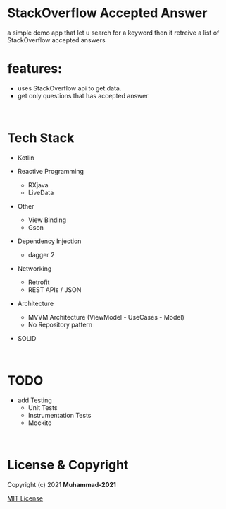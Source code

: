 # StackOverflow Accepted Answer
a simple demo app that let u search for a keyword then it retreive a list of StackOverflow accepted answers

# features:
- uses StackOverflow api to get data.
- get only questions that has accepted answer

<br />

<!--
# Screenshots:

<br />

<p float="left">
  <img src="screenshots/1.png" width="30%" />
  <img src="screenshots/2.png" width="30%" />
  <img src="screenshots/3.png" width="30%" />
</p>

<br />

-->

# Tech Stack

- Kotlin

- Reactive Programming
    - RXjava
    - LiveData

- Other
    - View Binding
    - Gson

- Dependency Injection
    - dagger 2

- Networking
    - Retrofit
    - REST APIs / JSON
    
- Architecture
    - MVVM Architecture (ViewModel - UseCases - Model)
    - No Repository pattern
    
- SOLID

<br />

# TODO
- add Testing
    - Unit Tests
    - Instrumentation Tests
    - Mockito

<br />

# License & Copyright
Copyright (c) 2021 **Muhammad-2021**

 [MIT License](LICENSE)
